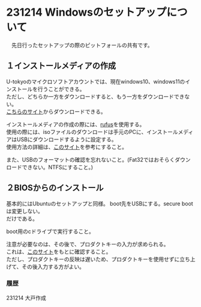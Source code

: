 # 231214 Windowsのセットアップについて  
　先日行ったセットアップの際のピットフォールの共有です。  

## １インストールメディアの作成    
U-tokyoのマイクロソフトアカウントでは、現在windows10、windows11のインストールを行うことができる。  
ただし、どちらか一方をダウンロードすると、もう一方をダウンロードできない。  
[こちらのサイト](https://utokyo.onthehub.com/WebStore/ProductsByMajorVersionList.aspx?cmi_cs=1&cmi_mnuMain=f4b2ea63-9ba9-e511-9413-b8ca3a5db7a1)からダウンロードできる。  

インストールメディアの作成の際には、[rufus](https://www.diskpart.com/jp/windows-11/rufus-windows-11-3320-tc.html)を使用する。  
使用の際には、isoファイルのダウンロードは手元のPCに、インストールメディアはUSBにダウンロードするように設定する。  
使用方法の詳細は、[このサイト](https://original-game.com/how-to-use-rufus/)を参考にすること。  

また、USBのフォーマットの確認を忘れないこと。(Fat32ではおそらくダウンロードできない。NTFSにすること。)

## ２BIOSからのインストール
基本的にはUbuntuのセットアップと同様。
boot先をUSBにする。secure bootは変更しない。  
だけである。

boot用のcドライブで実行すること。

注意が必要なのは、その後で、プロダクトキーの入力が求められる。  
これは、[このサイト](https://utcode.net/articles/windows-home-to-education/)をもとに確認すること。  
ただし、プロダクトキーの反映は遅いため、プロダクトキーを使用せずに立ち上げて、その後入力する方がよい。

### 履歴
231214 大戸作成
